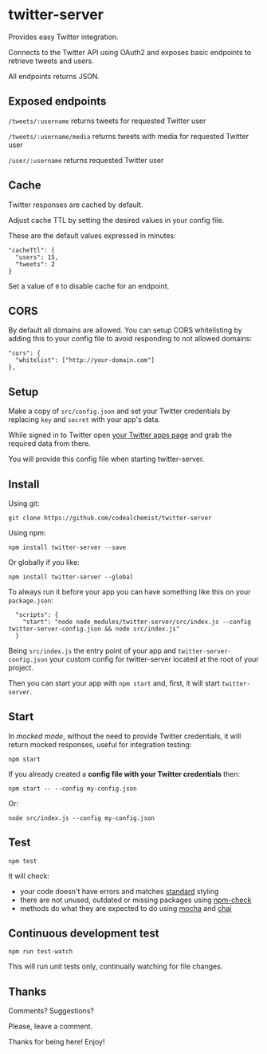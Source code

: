 # twitter-server
Provides easy Twitter integration.

Connects to the Twitter API using OAuth2 and exposes basic endpoints to retrieve tweets and users.

All endpoints returns JSON.

## Exposed endpoints
`/tweets/:username`
returns tweets for requested Twitter user

`/tweets/:username/media`
returns tweets with media for requested Twitter user

`/user/:username`
returns requested Twitter user

## Cache

Twitter responses are cached by default.

Adjust cache TTL by setting the desired values in your config file.

These are the default values expressed in minutes:

```
"cacheTtl": {
  "users": 15,
  "tweets": 2
}
```

Set a value of `0` to disable cache for an endpoint.

## CORS

By default all domains are allowed.
You can setup CORS whitelisting by adding this to your config file to avoid responding to not allowed domains:

```
"cors": {
  "whitelist": ["http://your-domain.com"]
},
```

## Setup
Make a copy of `src/config.json` and set your Twitter credentials by replacing `key` and `secret` with your app's data.

While signed in to Twitter open [your Twitter apps page](https://apps.twitter.com) and grab the required data from there.

You will provide this config file when starting twitter-server.

## Install

Using git:

`git clone https://github.com/codealchemist/twitter-server`

Using npm:

`npm install twitter-server --save`

Or globally if you like:

`npm install twitter-server --global`

To always run it before your app you can have something like this on your `package.json`:

```
  "scripts": {
    "start": "node node_modules/twitter-server/src/index.js --config twitter-server-config.json && node src/index.js"
  }
```

Being `src/index.js` the entry point of your app and `twitter-server-config.json` your custom config for twitter-server located at the root of your project.

Then you can start your app with `npm start` and, first, it will start `twitter-server`.

## Start

In *mocked mode*, without the need to provide Twitter credentials, it will return mocked responses, useful for integration testing:

`npm start`

If you already created a **config file with your Twitter credentials** then:

`npm start -- --config my-config.json`

Or:

`node src/index.js --config my-config.json`

## Test
`npm test`

It will check:
- your code doesn't have errors and matches [standard](https://github.com/feross/standard) styling
- there are not unused, outdated or missing packages using [npm-check](https://www.npmjs.com/package/npm-check)
- methods do what they are expected to do using [mocha](https://mochajs.org) and [chai](http://chaijs.com)

## Continuous development test
`npm run test-watch`

This will run unit tests only, continually watching for file changes.

## Thanks

Comments? Suggestions?

Please, leave a comment.

Thanks for being here! Enjoy!
